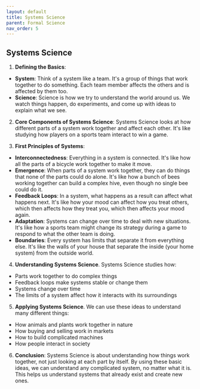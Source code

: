 ```yaml
---
layout: default
title: Systems Science
parent: Formal Science
nav_order: 5
---
```


## Systems Science

1. **Defining the Basics**:
* **System**: Think of a system like a team. It's a group of things that work together to do something. Each team member affects the others and is affected by them too.
* **Science**: Science is how we try to understand the world around us. We watch things happen, do experiments, and come up with ideas to explain what we see.

2. **Core Components of Systems Science**: Systems Science looks at how different parts of a system work together and affect each other. It's like studying how players on a sports team interact to win a game.

3. **First Principles of Systems**:
* **Interconnectedness**: Everything in a system is connected. It's like how all the parts of a bicycle work together to make it move.
* **Emergence**: When parts of a system work together, they can do things that none of the parts could do alone. It's like how a bunch of bees working together can build a complex hive, even though no single bee could do it.
* **Feedback Loops**: In a system, what happens as a result can affect what happens next. It's like how your mood can affect how you treat others, which then affects how they treat you, which then affects your mood again.
* **Adaptation**: Systems can change over time to deal with new situations. It's like how a sports team might change its strategy during a game to respond to what the other team is doing.
* **Boundaries**: Every system has limits that separate it from everything else. It's like the walls of your house that separate the inside (your home system) from the outside world.

4. **Understanding Systems Science**. Systems Science studies how:
* Parts work together to do complex things
* Feedback loops make systems stable or change them
* Systems change over time
* The limits of a system affect how it interacts with its surroundings

5. **Applying Systems Science**. We can use these ideas to understand many different things:
* How animals and plants work together in nature
* How buying and selling work in markets
* How to build complicated machines
* How people interact in society

6. **Conclusion**: Systems Science is about understanding how things work together, not just looking at each part by itself. By using these basic ideas, we can understand any complicated system, no matter what it is. This helps us understand systems that already exist and create new ones.
